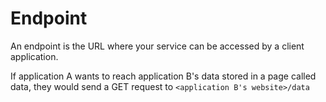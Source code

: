# Endpoint

An endpoint is the URL where your service can be accessed by a client 
application.

If application A wants to reach application B's data stored in a page called data, they would send a GET request to `<application B's website>/data`